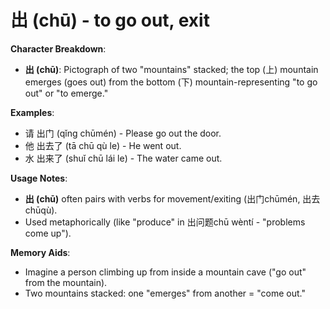 # **出 (chū) - to go out, exit**

**Character Breakdown**:  
- **出 (chū)**: Pictograph of two "mountains" stacked; the top (上) mountain emerges (goes out) from the bottom (下) mountain-representing "to go out" or "to emerge."

**Examples**:  
- 请 出门 (qǐng chūmén) - Please go out the door.  
- 他 出去了 (tā chū qù le) - He went out.  
- 水 出来了 (shuǐ chū lái le) - The water came out.

**Usage Notes**:  
- **出 (chū)** often pairs with verbs for movement/exiting (出门chūmén, 出去chūqù).  
- Used metaphorically (like "produce" in 出问题chū wèntí - "problems come up").

**Memory Aids**:  
- Imagine a person climbing up from inside a mountain cave ("go out" from the mountain).  
- Two mountains stacked: one "emerges" from another = "come out."